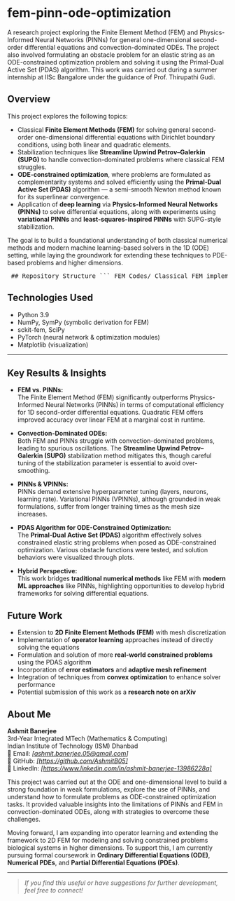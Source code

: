 # fem-pinn-ode-optimization
A research project exploring the Finite Element Method (FEM) and Physics-Informed Neural Networks (PINNs) for general one-dimensional second-order differential equations and convection-dominated ODEs. The project also involved formulating an obstacle problem for an elastic string as an ODE-constrained optimization problem and solving it using the Primal-Dual Active Set (PDAS) algorithm. This work was carried out during a summer internship at IISc Bangalore under the guidance of Prof. Thirupathi Gudi.

## Overview

This project explores the following topics:

- Classical **Finite Element Methods (FEM)** for solving general second-order one-dimensional differential equations with Dirichlet boundary conditions, using both linear and quadratic elements.
- Stabilization techniques like **Streamline Upwind Petrov–Galerkin (SUPG)** to handle convection-dominated problems where classical FEM struggles.
- **ODE-constrained optimization**, where problems are formulated as complementarity systems and solved efficiently using the **Primal-Dual Active Set (PDAS)** algorithm — a semi-smooth Newton method known for its superlinear convergence.
- Application of **deep learning** via **Physics-Informed Neural Networks (PINNs)** to solve differential equations, along with experiments using **variational PINNs** and **least-squares-inspired PINNs** with SUPG-style stabilization.

The goal is to build a foundational understanding of both classical numerical methods and modern machine learning-based solvers in the 1D (ODE) setting, while laying the groundwork for extending these techniques to PDE-based problems and higher dimensions.

<pre> ## Repository Structure ``` FEM Codes/ Classical FEM implementations, including SUPG stabilization for convection-dominated problems PINNS Codes/ Implementations of PINNs, Variational PINNs, and LSNC FEM-inspired PINNs using PyTorch PDAS/ Primal-Dual Active Set (PDAS) algorithm for ODE-constrained optimization problems — applied to minimizing the potential energy of an elastic string PINNs and Neural Networks for Practice/ Practice implementations of PINNs and basic neural networks from scratch, also in PyTorch README.md Project documentation (this file) ``` </pre>

## Technologies Used

- Python 3.9  
- NumPy, SymPy (symbolic derivation for FEM)
- sckit-fem, SciPy
- PyTorch (neural network & optimization modules)  
- Matplotlib (visualization)

---
## Key Results & Insights

- **FEM vs. PINNs:**  
  The Finite Element Method (FEM) significantly outperforms Physics-Informed Neural Networks (PINNs) in terms of computational efficiency for 1D second-order differential equations. Quadratic FEM offers improved accuracy over linear FEM at a marginal cost in runtime.

- **Convection-Dominated ODEs:**  
  Both FEM and PINNs struggle with convection-dominated problems, leading to spurious oscillations. The **Streamline Upwind Petrov–Galerkin (SUPG)** stabilization method mitigates this, though careful tuning of the stabilization parameter is essential to avoid over-smoothing.

- **PINNs & VPINNs:**  
  PINNs demand extensive hyperparameter tuning (layers, neurons, learning rate). Variational PINNs (VPINNs), although grounded in weak formulations, suffer from longer training times as the mesh size increases.

- **PDAS Algorithm for ODE-Constrained Optimization:**  
  The **Primal-Dual Active Set (PDAS)** algorithm effectively solves constrained elastic string problems when posed as ODE-constrained optimization. Various obstacle functions were tested, and solution behaviors were visualized through plots.

- **Hybrid Perspective:**  
  This work bridges **traditional numerical methods** like FEM with **modern ML approaches** like PINNs, highlighting opportunities to develop hybrid frameworks for solving differential equations.

## Future Work

- Extension to **2D Finite Element Methods (FEM)** with mesh discretization  
- Implementation of **operator learning** approaches instead of directly solving the equations  
- Formulation and solution of more **real-world constrained problems** using the PDAS algorithm  
- Incorporation of **error estimators** and **adaptive mesh refinement**  
- Integration of techniques from **convex optimization** to enhance solver performance  
- Potential submission of this work as a **research note on arXiv**

## About Me

**Ashmit Banerjee**  
3rd-Year Integrated MTech (Mathematics & Computing)  
Indian Institute of Technology (ISM) Dhanbad  
📧 Email: _[ashmit.banerjee.05@gmail.com]_  
🔗 GitHub: _[https://github.com/AshmitB05]_  
🔗 LinkedIn: _[https://www.linkedin.com/in/ashmit-banerjee-13986228a]_  



<p>
This project was carried out at the ODE and one-dimensional level to build a strong foundation in weak formulations, explore the use of PINNs, and understand how to formulate problems as ODE-constrained optimization tasks. It provided valuable insights into the limitations of PINNs and FEM in convection-dominated ODEs, along with strategies to overcome these challenges.
</p>

<p>
Moving forward, I am expanding into operator learning and extending the framework to 2D FEM for modeling and solving constrained problems biological systems in higher dimensions. To support this, I am currently pursuing formal coursework in 
<strong>Ordinary Differential Equations (ODE)</strong>, <strong>Numerical PDEs</strong>, and <strong>Partial Differential Equations (PDEs)</strong>.
</p>

---

> _If you find this useful or have suggestions for further development, feel free to connect!_

